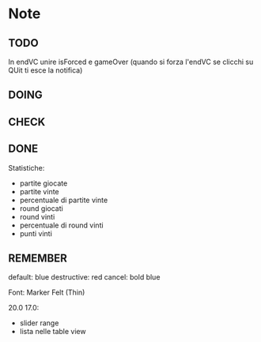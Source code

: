 # Note

## TODO

In endVC unire isForced e gameOver
(quando si forza l'endVC se clicchi su QUit ti esce la notifica)

## DOING

## CHECK

## DONE

Statistiche:
- partite giocate
- partite vinte
- percentuale di partite vinte
- round giocati
- round vinti
- percentuale di round vinti
- punti vinti

## REMEMBER

default: blue
destructive: red
cancel: bold blue

Font:
Marker Felt (Thin)

20.0
17.0:
- slider range
- lista nelle table view
